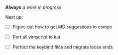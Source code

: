 ***Always** a work in progress*

Next up:

  - [ ] Figure out how to get MD suggestions in compe
  - [ ] Port all vimscript to lua
  - [ ] Perfect the keybind files and migrate loose ends


